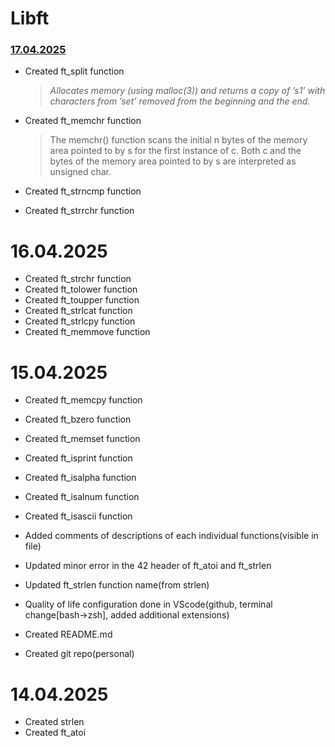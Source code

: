 # Libft
### <ins>17.04.2025</ins>
- Created ft_split function
	> *Allocates memory (using malloc(3)) and returns a
copy of ’s1’ with characters from ’set’ removed
from the beginning and the end.* 

- Created ft_memchr function
	> The memchr() function scans the initial n bytes of the memory area pointed to by s for the first instance of c. Both c and the bytes of the memory area pointed to by s are interpreted as unsigned char.

- Created ft_strncmp function
<!--
	The strncmp() function is similar, except it only compares the first (at most) n bytes of s1 and s2.
-->
- Created ft_strrchr function
<!--
	The strrchr() function returns a pointer to the last occurrence of the character c in the string s.
-->


# 16.04.2025
- Created ft_strchr function
	<!--
	The strchr() function returns a pointer to the first occurrence of the character c in the string s.
	-->
- Created ft_tolower function
	<!--
	tolower() converts the letter c to lower case, if possible.
	-->
- Created ft_toupper function
	<!--
	toupper() converts the letter c to upper case, if possible.
	-->
- Created ft_strlcat function
	<!--
	The strlcat() function appends the NUL-terminated string src to the end of dst. It will append at most size - strlen(dst) - 1 bytes, NUL-terminating the result.
	-->
- Created ft_strlcpy function
	<!--
	The strlcpy() function copies up to size - 1 characters from the NUL-terminated string src to dst, NUL-terminating the result.
	-->
- Created ft_memmove function
	<!--
	The memmove() function copies n bytes from memory area src to memory area dest. The memory areas may overlap: copying takes place as though the bytes in src are first copied into a temporary array that does not overlap src or dest, and the bytes are then copied from the temporary array to dest.
	-->


# 15.04.2025
- Created ft_memcpy function
	<!---
	The memcpy() function copies n bytes from memory area src to memory area dest. The memory areas must not overlap. Use memmove(3) if the memory areas do overlap.
	--->
- Created ft_bzero function
	<!--- The bzero() function sets the first n bytes of the area starting at s to zero (bytes containing aq\0aq). --->
- Created ft_memset function
	<!--- The memset() function fills the first n bytes of the memory area pointed to by s with the constant byte c. --->
- Created ft_isprint function
	<!--- checks for any printable character including space. --->
- Created ft_isalpha function
	<!--- checks for an alphabetic character; in the standard "C" locale, it is equivalent to (isupper(c) || islower(c)). In some locales, there may be additional characters for which isalpha() is true-letters which are neither upper case nor lower case. --->
- Created ft_isalnum function
	<!--- checks for an alphanumeric character; it is equivalent to (isalpha(c) || isdigit(c)). --->
- Created ft_isascii function
	<!--- checks whether c is a 7-bit unsigned char value that fits into the ASCII character set. --->
- Added comments of descriptions of each individual functions(visible in file)
- Updated minor error in the 42 header of ft_atoi and ft_strlen
- Updated ft_strlen function name(from strlen)

- Quality of life configuration done in VScode(github, terminal change[bash->zsh], added additional extensions)
- Created README.md
- Created git repo(personal)


# 14.04.2025
- Created strlen
- Created ft_atoi
